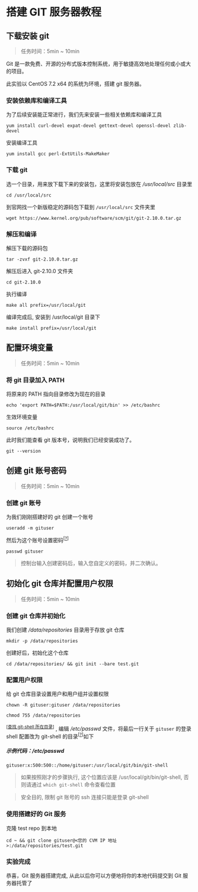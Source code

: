 <div class="lab-edi-doc"><h1 id="-git-">搭建 GIT 服务器教程</h1>
<h2 id="-git">下载安装 git</h2>
<blockquote>
<p>任务时间：5min ~ 10min</p>
</blockquote>
<p>Git 是一款免费、开源的分布式版本控制系统，用于敏捷高效地处理任何或小或大的项目。</p>
<p>此实验以 CentOS 7.2 x64 的系统为环境，搭建 git 服务器。</p>
<h3 id="-">安装依赖库和编译工具</h3>
<p>为了后续安装能正常进行，我们先来安装一些相关依赖库和编译工具</p>
<pre><code>yum install curl-devel expat-devel gettext-devel openssl-devel zlib-devel
</code></pre><p>安装编译工具</p>
<pre><code>yum install gcc perl-ExtUtils-MakeMaker
</code></pre><h3 id="-git">下载 git</h3>
<p>选一个目录，用来放下载下来的安装包，这里将安装包放在 <em>/usr/local/src</em>  目录里</p>
<pre><code>cd /usr/local/src
</code></pre><p>到官网找一个新版稳定的源码包下载到 <code>/usr/local/src</code> 文件夹里</p>
<pre><code>wget https://www.kernel.org/pub/software/scm/git/git-2.10.0.tar.gz
</code></pre><h3 id="-">解压和编译</h3>
<p>解压下载的源码包</p>
<pre><code>tar -zvxf git-2.10.0.tar.gz
</code></pre><p>解压后进入 git-2.10.0 文件夹</p>
<pre><code>cd git-2.10.0
</code></pre><p>执行编译</p>
<pre><code>make all prefix=/usr/local/git
</code></pre><p>编译完成后, 安装到 /usr/local/git 目录下</p>
<pre><code>make install prefix=/usr/local/git
</code></pre><h2 id="-">配置环境变量</h2>
<blockquote>
<p>任务时间：5min ~ 10min</p>
</blockquote>
<h3 id="-git-path">将 git 目录加入 PATH</h3>
<p>将原来的 PATH 指向目录修改为现在的目录</p>
<pre><code>echo 'export PATH=$PATH:/usr/local/git/bin' &gt;&gt; /etc/bashrc
</code></pre><p>生效环境变量</p>
<pre><code>source /etc/bashrc
</code></pre><p>此时我们能查看 git 版本号，说明我们已经安装成功了。</p>
<pre><code>git --version
</code></pre><h2 id="-git-">创建 git 账号密码</h2>
<blockquote>
<p>任务时间：5min ~ 10min</p>
</blockquote>
<h3 id="-git-">创建 git 账号</h3>
<p>为我们刚刚搭建好的 git 创建一个账号</p>
<pre><code>useradd -m gituser
</code></pre><p>然后为这个账号设置密码<sup>[<a href="#stage-3-step-1-pwd">?</a>]</sup></p>
<pre><code>passwd gituser
</code></pre><p><a id="stage-3-step-1-pwd"></a></p>
<blockquote>
<p>控制台输入创建密码后，输入您自定义的密码，并二次确认。</p>
</blockquote>
<h2 id="-git-">初始化 git 仓库并配置用户权限</h2>
<blockquote>
<p>任务时间：5min ~ 10min</p>
</blockquote>
<h3 id="-git-">创建 git 仓库并初始化</h3>
<p>我们创建 <em>/data/repositories</em> 目录用于存放 git 仓库</p>
<pre><code>mkdir -p /data/repositories
</code></pre><p>创建好后，初始化这个仓库</p>
<pre><code>cd /data/repositories/ &amp;&amp; git init --bare test.git
</code></pre><h3 id="-">配置用户权限</h3>
<p>给 git 仓库目录设置用户和用户组并设置权限</p>
<pre><code>chown -R gituser:gituser /data/repositories
</code></pre><pre><code>chmod 755 /data/repositories
</code></pre><p><sup>[<a href="#stage-4-step-2-git-shell-location">查找 git-shell 所在目录</a>]</sup> , 编辑 <em>/etc/passwd</em> 文件，将最后一行关于 <code>gituser</code> 的登录 shell 配置改为 git-shell 的目录<sup>[<a href="#stage-4-step-2-ssh">?</a>]</sup>如下</p>
<h5 id="-etc-passwd">示例代码：/etc/passwd</h5>
<pre><code class="lang-conf">gituser:x:500:500::/home/gituser:/usr/local/git/bin/git-shell
</code></pre>
<p><a id="stage-4-step-2-git-shell-location"></a></p>
<blockquote>
<p>如果按照刚才的步骤执行, 这个位置应该是 /usr/local/git/bin/git-shell, 否则请通过 <code>which git-shell</code> 命令查看位置</p>
</blockquote>
<p><a id="stage-4-step-2-ssh"></a></p>
<blockquote>
<p>安全目的, 限制 git 账号的 ssh 连接只能是登录 git-shell</p>
</blockquote>
<h3 id="-git-">使用搭建好的 Git 服务</h3>
<p>克隆 test repo 到本地</p>
<pre><code>cd ~ &amp;&amp; git clone gituser@&lt;您的 CVM IP 地址&gt;:/data/repositories/test.git
</code></pre><h3 id="-">实验完成</h3>
<p>恭喜，Git 服务器搭建完成, 从此以后你可以方便地将你的本地代码提交到 Git 服务器托管了</p>
</div>
